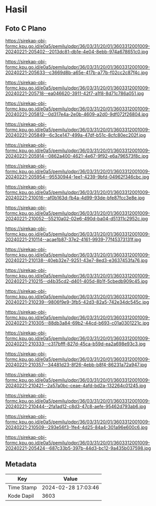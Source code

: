# Hasil

## Foto C Plano

https://sirekap-obj-formc.kpu.go.id/e0a5/pemilu/pdpr/36/03/31/20/01/3603312001009-20240221-205402--2013dc81-db1e-4e04-8ebb-974a678651c0.jpg

https://sirekap-obj-formc.kpu.go.id/e0a5/pemilu/pdpr/36/03/31/20/01/3603312001009-20240221-205633--c3669d8b-a65e-417b-a77b-f02cc2c87f4c.jpg

https://sirekap-obj-formc.kpu.go.id/e0a5/pemilu/pdpr/36/03/31/20/01/3603312001009-20240221-205718--ea046620-3911-42f7-a1f8-8d71c786a051.jpg

https://sirekap-obj-formc.kpu.go.id/e0a5/pemilu/pdpr/36/03/31/20/01/3603312001009-20240221-205812--0d317e4a-2e0b-4609-a2d0-9df072f26804.jpg

https://sirekap-obj-formc.kpu.go.id/e0a5/pemilu/pdpr/36/03/31/20/01/3603312001009-20240221-205849--6c3ce147-499a-47df-b51c-8cfc80ec202f.jpg

https://sirekap-obj-formc.kpu.go.id/e0a5/pemilu/pdpr/36/03/31/20/01/3603312001009-20240221-205914--0862a400-4621-4e67-9f92-e6a796573f8c.jpg

https://sirekap-obj-formc.kpu.go.id/e0a5/pemilu/pdpr/36/03/31/20/01/3603312001009-20240221-205954--95530944-1ee1-4239-9bfd-04962f346cbc.jpg

https://sirekap-obj-formc.kpu.go.id/e0a5/pemilu/pdpr/36/03/31/20/01/3603312001009-20240221-210016--af0b163d-fb4a-4d99-93de-bfe87fcc3e8e.jpg

https://sirekap-obj-formc.kpu.go.id/e0a5/pemilu/pdpr/36/03/31/20/01/3603312001009-20240221-210052--55210a02-02e6-490d-ba04-d51311c2952c.jpg

https://sirekap-obj-formc.kpu.go.id/e0a5/pemilu/pdpr/36/03/31/20/01/3603312001009-20240221-210114--acae1b87-37e2-4161-9939-77f45373131f.jpg

https://sirekap-obj-formc.kpu.go.id/e0a5/pemilu/pdpr/36/03/31/20/01/3603312001009-20240221-210138--40eb32e7-9251-43e7-8ed3-e3637453fa76.jpg

https://sirekap-obj-formc.kpu.go.id/e0a5/pemilu/pdpr/36/03/31/20/01/3603312001009-20240221-210215--d4b35cd2-d401-405d-8b1f-5cbedb909c45.jpg

https://sirekap-obj-formc.kpu.go.id/e0a5/pemilu/pdpr/36/03/31/20/01/3603312001009-20240221-210239--9806f9e9-3fb5-42d3-82a5-742e34dc545c.jpg

https://sirekap-obj-formc.kpu.go.id/e0a5/pemilu/pdpr/36/03/31/20/01/3603312001009-20240221-210305--88db3a84-69b2-44cd-b693-c01a0301221c.jpg

https://sirekap-obj-formc.kpu.go.id/e0a5/pemilu/pdpr/36/03/31/20/01/3603312001009-20240221-210333--c317bfff-827d-45ca-b59d-ea2a698e93c3.jpg

https://sirekap-obj-formc.kpu.go.id/e0a5/pemilu/pdpr/36/03/31/20/01/3603312001009-20240221-210357--34481d23-8f26-4ebb-b8f4-86231a72a947.jpg

https://sirekap-obj-formc.kpu.go.id/e0a5/pemilu/pdpr/36/03/31/20/01/3603312001009-20240221-210421--2a57a0bc-ceae-4afd-bd2a-132264c01245.jpg

https://sirekap-obj-formc.kpu.go.id/e0a5/pemilu/pdpr/36/03/31/20/01/3603312001009-20240221-210444--2fa1ad12-c8d3-47c8-aefe-95462d793ab6.jpg

https://sirekap-obj-formc.kpu.go.id/e0a5/pemilu/pdpr/36/03/31/20/01/3603312001009-20240221-210509--293e56f3-1fe4-4d25-84a4-301a96e600c6.jpg

https://sirekap-obj-formc.kpu.go.id/e0a5/pemilu/pdpr/36/03/31/20/01/3603312001009-20240221-205424--687c33b5-397b-44d3-bc12-9a435b037598.jpg


## Metadata

| Key        | Value               |
| ---------- | ------------------- |
| Time Stamp | 2024-02-28 17:03:46 |
| Kode Dapil | 3603                |



